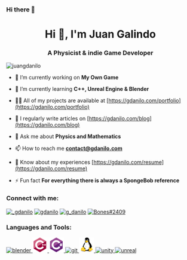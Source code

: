 ### Hi there 👋

<h1 align="center">Hi 👋, I'm Juan Galindo</h1>
<h3 align="center">A Physicist & indie Game Developer</h3>

<p align="left"> <img src="https://komarev.com/ghpvc/?username=juangdanilo&label=Hi,%20Visitor&color=0e75b6&style=plastic" alt="juangdanilo" /> </p>

- 🔭 I’m currently working on **My Own Game**

- 🌱 I’m currently learning **C++, Unreal Engine & Blender**

- 👨‍💻 All of my projects are available at [https://gdanilo.com/portfolio](https://gdanilo.com/portfolio)

- 📝 I regularly write articles on [https://gdanilo.com/blog](https://gdanilo.com/blog)

- 💬 Ask me about **Physics and Mathematics**

- 📫 How to reach me **contact@gdanilo.com**

- 📄 Know about my experiences [https://gdanilo.com/resume](https://gdanilo.com/resume)

- ⚡ Fun fact **For everything there is always a SpongeBob reference**

<h3 align="left">Connect with me:</h3>
<p align="left">
<a href="https://twitter.com/_gdanilo" target="blank"><img align="center" src="https://raw.githubusercontent.com/rahuldkjain/github-profile-readme-generator/master/src/images/icons/Social/twitter.svg" alt="_gdanilo" height="30" width="40" /></a>
<a href="https://linkedin.com/in/gdanilo" target="blank"><img align="center" src="https://raw.githubusercontent.com/rahuldkjain/github-profile-readme-generator/master/src/images/icons/Social/linked-in-alt.svg" alt="gdanilo" height="30" width="40" /></a>
<a href="https://instagram.com/g_danilo" target="blank"><img align="center" src="https://raw.githubusercontent.com/rahuldkjain/github-profile-readme-generator/master/src/images/icons/Social/instagram.svg" alt="g_danilo" height="30" width="40" /></a>
<a href="https://discord.gg/Bones#2409" target="blank"><img align="center" src="https://raw.githubusercontent.com/rahuldkjain/github-profile-readme-generator/master/src/images/icons/Social/discord.svg" alt="Bones#2409" height="30" width="40" /></a>
</p>

<h3 align="left">Languages and Tools:</h3>
<p align="left"> <a href="https://www.blender.org/" target="_blank"> <img src="https://download.blender.org/branding/community/blender_community_badge_white.svg" alt="blender" width="40" height="40"/> </a> <a href="https://www.w3schools.com/cpp/" target="_blank"> <img src="https://raw.githubusercontent.com/devicons/devicon/master/icons/cplusplus/cplusplus-original.svg" alt="cplusplus" width="40" height="40"/> </a> <a href="https://www.w3schools.com/cs/" target="_blank"> <img src="https://raw.githubusercontent.com/devicons/devicon/master/icons/csharp/csharp-original.svg" alt="csharp" width="40" height="40"/> </a> <a href="https://git-scm.com/" target="_blank"> <img src="https://www.vectorlogo.zone/logos/git-scm/git-scm-icon.svg" alt="git" width="40" height="40"/> </a> <a href="https://www.linux.org/" target="_blank"> <img src="https://raw.githubusercontent.com/devicons/devicon/master/icons/linux/linux-original.svg" alt="linux" width="40" height="40"/> </a> <a href="https://unity.com/" target="_blank"> <img src="https://www.vectorlogo.zone/logos/unity3d/unity3d-icon.svg" alt="unity" width="40" height="40"/> </a> <a href="https://unrealengine.com/" target="_blank"> <img src="https://raw.githubusercontent.com/kenangundogan/fontisto/036b7eca71aab1bef8e6a0518f7329f13ed62f6b/icons/svg/brand/unreal-engine.svg" alt="unreal" width="40" height="40"/> </a> </p>
